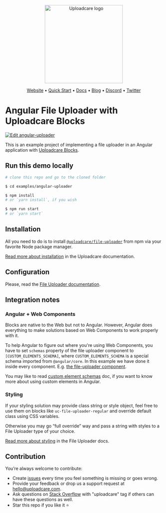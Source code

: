 <p align="center">
  <a href="https://uploadcare.com/?ref=github-angular-example-readme">
    <picture>
      <source media="(prefers-color-scheme: light)" srcset="https://ucarecdn.com/1b4714cd-53be-447b-bbde-e061f1e5a22f/logo-safespace-transparent.svg">
      <source media="(prefers-color-scheme: dark)" srcset="https://ucarecdn.com/3b610a0a-780c-4750-a8b4-3bf4a8c90389/logo-transparent-inverted.svg">
      <img width="250" alt="Uploadcare logo" src="https://ucarecdn.com/1b4714cd-53be-447b-bbde-e061f1e5a22f/logo-safespace-transparent.svg">
    </picture>
  </a>
</p>
<p align="center">
  <a href="https://uploadcare.com?ref=github-angular-example-readme">Website</a> • 
  <a href="https://uploadcare.com/docs/start/quickstart?ref=github-angular-example-readme">Quick Start</a> • 
  <a href="https://uploadcare.com/docs?ref=github-angular-example-readme">Docs</a> • 
  <a href="https://uploadcare.com/blog?ref=github-angular-example-readme">Blog</a> • 
  <a href="https://discord.gg/mKWRgRsVz8?ref=github-angular-example-readme">Discord</a> •
  <a href="https://twitter.com/Uploadcare?ref=github-angular-example-readme">Twitter</a>
</p>

# Angular File Uploader with Uploadcare Blocks

[![Edit angular-uploader](https://codesandbox.io/static/img/play-codesandbox.svg)](https://codesandbox.io/s/github/uploadcare/blocks-examples/tree/main/examples/angular-uploader/)

This is an example project of implementing a file uploader in an Angular application with [Uploadcare Blocks](https://github.com/uploadcare/blocks).

## Run this demo locally

```bash
# clone this repo and go to the cloned folder

$ cd examples/angular-uploader

$ npm install
# or `yarn install`, if you wish

$ npm run start
# or `yarn start`
```

## Installation

All you need to do is to install [`@uploadcare/file-uploader`](https://www.npmjs.com/package/@uploadcare/file-uploader) from npm
via your favorite Node package manager.

[Read more about installation](https://uploadcare.com/docs/file-uploader/installation/) in the Uploadcare documentation.

## Configuration

Please, read the [File Uploader documentation](https://uploadcare.com/docs/file-uploader/).

## Integration notes

### Angular + Web Components

Blocks are native to the Web but not to Angular. However, Angular does everything to make solutions based on Web Components
to work properly with it. 

To help Angular to figure out where you're using Web Components, you have to set
`schemas` property of the file uploader component to `[CUSTOM_ELEMENTS_SCHEMA]`, where `CUSTOM_ELEMENTS_SCHEMA` 
is a special schema imported from `@angular/core`.
In this example we have done it inside every component. E.g. [the file-uploader component](./src/app/components/file-uploader/file-uploader.component.ts).

You may like to read [custom element schemas](https://angular.dev/guide/components/advanced-configuration#custom-element-schemas) doc, 
if you want to know more about using custom elements in Angular.

### Styling

If your styling solution may provide class string or style object, feel free to use them on blocks like
`uc-file-uploader-regular` and override default class using CSS variables.

Otherwise you may go “full override” way and pass a string with styles to a File Uploader type of your choice.

[Read more about styling](https://uploadcare.com/docs/file-uploader/styling/) in the File Uploader docs.

## Contribution

You’re always welcome to contribute:

* Create [issues](https://github.com/uploadcare/file-uploader/issues) every time you feel something is missing or goes wrong.
* Provide your feedback or drop us a support request at <a href="mailto:hello@uploadcare.com">hello@uploadcare.com</a>.
* Ask questions on [Stack Overflow](https://stackoverflow.com/questions/tagged/uploadcare) with "uploadcare" tag if others can have these questions as well.
* Star this repo if you like it ⭐️
